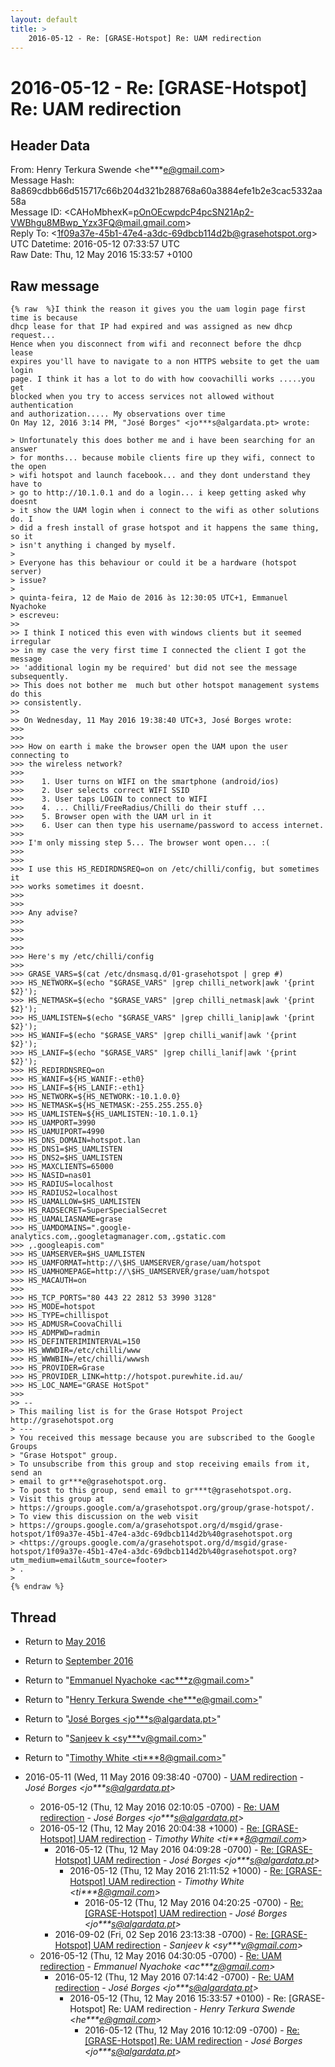 ```yaml
---
layout: default
title: >
    2016-05-12 - Re: [GRASE-Hotspot] Re: UAM redirection
---
```


# 2016-05-12 - Re: [GRASE-Hotspot] Re: UAM redirection

## Header Data

From: Henry Terkura Swende \<he***e@gmail.com\><br>
Message Hash: 8a869cdbb66d515717c66b204d321b288768a60a3884efe1b2e3cac5332aa58a<br>
Message ID: \<CAHoMbhexK=pOnOEcwpdcP4pcSN21Ap2-VWBhgu8MBwp_Yzx3FQ@mail.gmail.com\><br>
Reply To: \<1f09a37e-45b1-47e4-a3dc-69dbcb114d2b@grasehotspot.org\><br>
UTC Datetime: 2016-05-12 07:33:57 UTC<br>
Raw Date: Thu, 12 May 2016 15:33:57 +0100<br>

## Raw message

```
{% raw  %}I think the reason it gives you the uam login page first time is because
dhcp lease for that IP had expired and was assigned as new dhcp request...
Hence when you disconnect from wifi and reconnect before the dhcp lease
expires you'll have to navigate to a non HTTPS website to get the uam login
page. I think it has a lot to do with how coovachilli works .....you get
blocked when you try to access services not allowed without authentication
and authorization..... My observations over time
On May 12, 2016 3:14 PM, "José Borges" <jo***s@algardata.pt> wrote:

> Unfortunately this does bother me and i have been searching for an answer
> for months... because mobile clients fire up they wifi, connect to the open
> wifi hotspot and launch facebook... and they dont understand they have to
> go to http://10.1.0.1 and do a login... i keep getting asked why doesnt
> it show the UAM login when i connect to the wifi as other solutions do. I
> did a fresh install of grase hotspot and it happens the same thing, so it
> isn't anything i changed by myself.
>
> Everyone has this behaviour or could it be a hardware (hotspot server)
> issue?
>
> quinta-feira, 12 de Maio de 2016 às 12:30:05 UTC+1, Emmanuel Nyachoke
> escreveu:
>>
>> I think I noticed this even with windows clients but it seemed irregular
>> in my case the very first time I connected the client I got the message
>> 'additional login my be required' but did not see the message subsequently.
>> This does not bother me  much but other hotspot management systems do this
>> consistently.
>>
>> On Wednesday, 11 May 2016 19:38:40 UTC+3, José Borges wrote:
>>>
>>>
>>> How on earth i make the browser open the UAM upon the user connecting to
>>> the wireless network?
>>>
>>>    1. User turns on WIFI on the smartphone (android/ios)
>>>    2. User selects correct WIFI SSID
>>>    3. User taps LOGIN to connect to WIFI
>>>    4. ... Chilli/FreeRadius/Chilli do their stuff ...
>>>    5. Browser open with the UAM url in it
>>>    6. User can then type his username/password to access internet.
>>>
>>> I'm only missing step 5... The browser wont open... :(
>>>
>>>
>>> I use this HS_REDIRDNSREQ=on on /etc/chilli/config, but sometimes it
>>> works sometimes it doesnt.
>>>
>>>
>>> Any advise?
>>>
>>>
>>>
>>>
>>> Here's my /etc/chilli/config
>>>
>>> GRASE_VARS=$(cat /etc/dnsmasq.d/01-grasehotspot | grep #)
>>> HS_NETWORK=$(echo "$GRASE_VARS" |grep chilli_network|awk '{print $2}');
>>> HS_NETMASK=$(echo "$GRASE_VARS" |grep chilli_netmask|awk '{print $2}');
>>> HS_UAMLISTEN=$(echo "$GRASE_VARS" |grep chilli_lanip|awk '{print $2}');
>>> HS_WANIF=$(echo "$GRASE_VARS" |grep chilli_wanif|awk '{print $2}');
>>> HS_LANIF=$(echo "$GRASE_VARS" |grep chilli_lanif|awk '{print $2}');
>>> HS_REDIRDNSREQ=on
>>> HS_WANIF=${HS_WANIF:-eth0}
>>> HS_LANIF=${HS_LANIF:-eth1}
>>> HS_NETWORK=${HS_NETWORK:-10.1.0.0}
>>> HS_NETMASK=${HS_NETMASK:-255.255.255.0}
>>> HS_UAMLISTEN=${HS_UAMLISTEN:-10.1.0.1}
>>> HS_UAMPORT=3990
>>> HS_UAMUIPORT=4990
>>> HS_DNS_DOMAIN=hotspot.lan
>>> HS_DNS1=$HS_UAMLISTEN
>>> HS_DNS2=$HS_UAMLISTEN
>>> HS_MAXCLIENTS=65000
>>> HS_NASID=nas01
>>> HS_RADIUS=localhost
>>> HS_RADIUS2=localhost
>>> HS_UAMALLOW=$HS_UAMLISTEN
>>> HS_RADSECRET=SuperSpecialSecret
>>> HS_UAMALIASNAME=grase
>>> HS_UAMDOMAINS=".google-analytics.com,.googletagmanager.com,.gstatic.com
>>> ,.googleapis.com"
>>> HS_UAMSERVER=$HS_UAMLISTEN
>>> HS_UAMFORMAT=http://\$HS_UAMSERVER/grase/uam/hotspot
>>> HS_UAMHOMEPAGE=http://\$HS_UAMSERVER/grase/uam/hotspot
>>> HS_MACAUTH=on
>>>
>>> HS_TCP_PORTS="80 443 22 2812 53 3990 3128"
>>> HS_MODE=hotspot
>>> HS_TYPE=chillispot
>>> HS_ADMUSR=CoovaChilli
>>> HS_ADMPWD=radmin
>>> HS_DEFINTERIMINTERVAL=150
>>> HS_WWWDIR=/etc/chilli/www
>>> HS_WWWBIN=/etc/chilli/wwwsh
>>> HS_PROVIDER=Grase
>>> HS_PROVIDER_LINK=http://hotspot.purewhite.id.au/
>>> HS_LOC_NAME="GRASE HotSpot"
>>>
>> --
> This mailing list is for the Grase Hotspot Project http://grasehotspot.org
> ---
> You received this message because you are subscribed to the Google Groups
> "Grase Hotspot" group.
> To unsubscribe from this group and stop receiving emails from it, send an
> email to gr***e@grasehotspot.org.
> To post to this group, send email to gr***t@grasehotspot.org.
> Visit this group at
> https://groups.google.com/a/grasehotspot.org/group/grase-hotspot/.
> To view this discussion on the web visit
> https://groups.google.com/a/grasehotspot.org/d/msgid/grase-hotspot/1f09a37e-45b1-47e4-a3dc-69dbcb114d2b%40grasehotspot.org
> <https://groups.google.com/a/grasehotspot.org/d/msgid/grase-hotspot/1f09a37e-45b1-47e4-a3dc-69dbcb114d2b%40grasehotspot.org?utm_medium=email&utm_source=footer>
> .
>
{% endraw %}
```

## Thread

+ Return to [May 2016](/archive/2016/05)
+ Return to [September 2016](/archive/2016/09)

+ Return to "[Emmanuel Nyachoke <ac***z<span>@</span>gmail.com>](/authors/ac___z_at_gmail_com)"
+ Return to "[Henry Terkura Swende <he***e<span>@</span>gmail.com>](/authors/he___e_at_gmail_com)"
+ Return to "[José Borges <jo***s<span>@</span>algardata.pt>](/authors/jo___s_at_algardata_pt)"
+ Return to "[Sanjeev k <sy***v<span>@</span>gmail.com>](/authors/sy___v_at_gmail_com)"
+ Return to "[Timothy White <ti***8<span>@</span>gmail.com>](/authors/ti___8_at_gmail_com)"

+ 2016-05-11 (Wed, 11 May 2016 09:38:40 -0700) - [UAM redirection](/archive/2016/05/0cf1f725f5e9137e68aee81e215768f51ca77b76b24515d7e93c876597b45ac0) - _José Borges \<jo***s@algardata.pt\>_
  + 2016-05-12 (Thu, 12 May 2016 02:10:05 -0700) - [Re: UAM redirection](/archive/2016/05/d0ed41f18d9837d2a654d4d5003a6215bf9cbead95f021bba865c87708f76622) - _José Borges \<jo***s@algardata.pt\>_
  + 2016-05-12 (Thu, 12 May 2016 20:04:38 +1000) - [Re: [GRASE-Hotspot] UAM redirection](/archive/2016/05/efd76d96fbb970bf041e22533564f2920ce5a4ef06391f5831ca0b9dc677f0ae) - _Timothy White \<ti***8@gmail.com\>_
    + 2016-05-12 (Thu, 12 May 2016 04:09:28 -0700) - [Re: [GRASE-Hotspot] UAM redirection](/archive/2016/05/5ccd30aeb3576b48e61482f8deb6fac0cae40919561e7361b44c9ff1e6fe8283) - _José Borges \<jo***s@algardata.pt\>_
      + 2016-05-12 (Thu, 12 May 2016 21:11:52 +1000) - [Re: [GRASE-Hotspot] UAM redirection](/archive/2016/05/a7e1b56282eb946f52ab33167330725d98f1ffd047fca5ddfd09ff18c1acef59) - _Timothy White \<ti***8@gmail.com\>_
        + 2016-05-12 (Thu, 12 May 2016 04:20:25 -0700) - [Re: [GRASE-Hotspot] UAM redirection](/archive/2016/05/d24463e3cc95c08762bf538a2a04ffdf61a9a2dbe36f0327a28dbd141dd755b6) - _José Borges \<jo***s@algardata.pt\>_
    + 2016-09-02 (Fri, 02 Sep 2016 23:13:38 -0700) - [Re: [GRASE-Hotspot] UAM redirection](/archive/2016/09/f1be64180731b4cedcf823dd9f230c7d2a92cdbd984080c7eda8f29f8f496470) - _Sanjeev k \<sy***v@gmail.com\>_
  + 2016-05-12 (Thu, 12 May 2016 04:30:05 -0700) - [Re: UAM redirection](/archive/2016/05/c1516e01ebf94b5430b7c4026bc3a4155d8e12d22e8584ac36beb322bfdca05f) - _Emmanuel Nyachoke \<ac***z@gmail.com\>_
    + 2016-05-12 (Thu, 12 May 2016 07:14:42 -0700) - [Re: UAM redirection](/archive/2016/05/094ab1e835db998c9a08bc502d8d88f562925d1c6a4ea2aaadf68fbbad86ebc4) - _José Borges \<jo***s@algardata.pt\>_
      + 2016-05-12 (Thu, 12 May 2016 15:33:57 +0100) - Re: [GRASE-Hotspot] Re: UAM redirection - _Henry Terkura Swende \<he***e@gmail.com\>_
        + 2016-05-12 (Thu, 12 May 2016 10:12:09 -0700) - [Re: [GRASE-Hotspot] Re: UAM redirection](/archive/2016/05/26095fee27298b4cc9677684344c1bccc0b28421959fcb2588489e8e3546de50) - _José Borges \<jo***s@algardata.pt\>_

